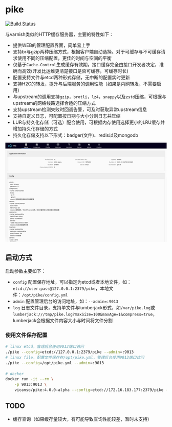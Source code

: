 # pike

[![Build Status](https://github.com/vicanso/pike/workflows/Test/badge.svg)](https://github.com/vicanso/pike/actions)

与varnish类似的HTTP缓存服务器，主要的特性如下：

- 提供WEB的管理配置界面，简单易上手
- 支持br与gzip两种压缩方式，根据客户端自动选择。对于可缓存与不可缓存请求使用不同的压缩配置，更佳的时间与空间的平衡
- 仅基于`Cache-Control`生成缓存有效期，接口缓存完全由接口开发者决定，准确而高效(开发比运维更清楚接口是否可缓存，可缓存时长)
- 配置支持文件与etcd两种形式存储，无中断的配置实时更新
- 支持H2C的转发，提升与后端服务的调用性能（如果是内网转发，不需要启用）
- 与upstream的调用支持`gzip`，`brotli`，`lz4`，`snappy`以及`zstd`压缩，可根据与upstream的网络线路选择合适的压缩方式
- 支持upstream检测失败时回调告警，可及时获取异常upstream信息
- 支持自定义日志，可配置按日期与大小分割日志并压缩
- LUR与持久化存储（可选）配合使用，可根据内存使用选择更小的LRU缓存并增加持久化存储的方式
- 持久化存储支持以下形式：badger(文件)、redis以及mongodb

<p align="center">
<img src="./docs/images/home.png"/>
</p>

## 启动方式

启动参数主要如下：

- `config` 配置保存地址，可以指定为etcd或者本地文件，如：`etcd://user:pass@127.0.0.1:2379/pike`，本地文件：`/opt/pike/config.yml`
- `admin` 配置管理后台的访问地址，如：`--admin=:9013`
- `log` 日志文件目录，支持单文件与lumberjack形式，如`/var/pike.log`或`lumberjack:///tmp/pike.log?maxSize=100&maxAge=1&compress=true`，lumberjack会根据文件内容大小与时间将文件分割

### 使用文件保存配置

```bash
# linux etcd，管理后台使用9013端口访问
./pike --config=etcd://127.0.0.1:2379/pike --admin=:9013
# linux file，配置文件保存在/opt/pike.yml，管理后台使用9013端口访问
./pike --config=/opt/pike.yml --admin=:9013

# docker
docker run -it --rm \
    -p 9013:9013 \
    vicanso/pike:4.0.0-alpha --config=etcd://172.16.183.177:2379/pike --admin=:9013
```

## TODO

- 缓存查询（如果缓存量较大，有可能导致查询性能较差，暂时未支持）